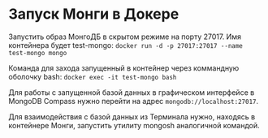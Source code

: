 # Запуск Монги в Докере
Запустить образ МонгоДБ в скрытом режиме на порту 27017. Имя контейнера будет test-mongo:
```docker run -d -p 27017:27017 --name test-mongo mongo```

Команда для захода запущенный в контейнер через коммандную оболочку bash:
```docker exec -it test-mongo bash```

Для работы с запущенной базой данных в графическом интерфейсе в MongoDB Compass нужно перейти на адрес ```mongodb://localhost:27017```.

Для взаимодействия с базой данных из Терминала нужно, находясь в контейнере Монги, запустить утилиту mongosh аналогичной командой.
